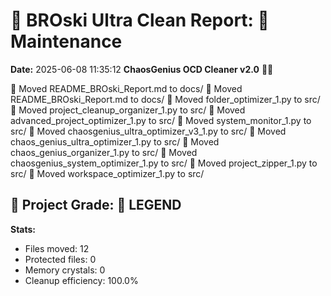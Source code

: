 # 🧹 BROski Ultra Clean Report: 🔧 Maintenance
**Date:** 2025-06-08 11:35:12
**ChaosGenius OCD Cleaner v2.0** 🧠💜

📁 Moved README_BROski_Report.md to docs/
📁 Moved README_BROski_Report.md to docs/
📁 Moved folder_optimizer_1.py to src/
📁 Moved project_cleanup_organizer_1.py to src/
📁 Moved advanced_project_optimizer_1.py to src/
📁 Moved system_monitor_1.py to src/
📁 Moved chaosgenius_ultra_optimizer_v3_1.py to src/
📁 Moved chaos_genius_ultra_optimizer_1.py to src/
📁 Moved chaos_genius_organizer_1.py to src/
📁 Moved chaosgenius_system_optimizer_1.py to src/
📁 Moved project_zipper_1.py to src/
📁 Moved workspace_optimizer_1.py to src/

## 🧠 Project Grade: 💯 LEGEND
**Stats:**
- Files moved: 12
- Protected files: 0
- Memory crystals: 0
- Cleanup efficiency: 100.0%